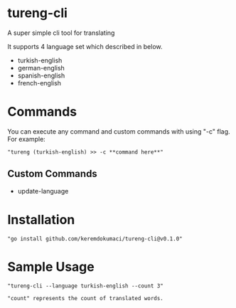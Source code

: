 # tureng-cli

A super simple cli tool for translating

It supports 4 language set which described in below.

- turkish-english
- german-english
- spanish-english
- french-english

# Commands

You can execute any command and custom commands with using "-c" flag. For example:

    "tureng (turkish-english) >> -c **command here**"

## Custom Commands

- update-language

# Installation

    "go install github.com/keremdokumaci/tureng-cli@v0.1.0"

# Sample Usage

    "tureng-cli --language turkish-english --count 3"

`"count" represents the count of translated words.`
